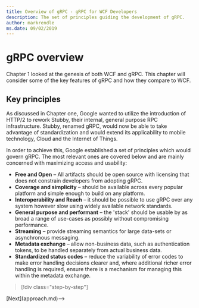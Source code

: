 ```yaml
---
title: Overview of gRPC - gRPC for WCF Developers
description: The set of principles guiding the development of gRPC.
author: markrendle
ms.date: 09/02/2019
---
```


# gRPC overview

Chapter 1 looked at the genesis of both WCF and gRPC. This chapter will consider some of the key features of gRPC and how they compare to WCF.

## Key principles

As discussed in Chapter one, Google wanted to utilize the introduction of HTTP/2 to rework Stubby, their internal, general purpose RPC infrastructure. Stubby, renamed gRPC, would now be able to take advantage of standardization and would extend its applicability to mobile technology, Cloud and the Internet of Things.

In order to achieve this, Google established a set of principles which would govern gRPC. The most relevant ones are covered below and are mainly concerned with maximizing access and usability:

- **Free and Open** – All artifacts should be open source with licensing that does not constrain developers from adopting gRPC.
- **Coverage and simplicity** – should be available across every popular platform and simple enough to build on any platform.
- **Interoperability and Reach** – it should be possible to use gRPC over any system however slow using widely available network standards.
- **General purpose and performant** – the 'stack' should be usable by as broad a range of use-cases as possibly without compromising performance.
- **Streaming** – provide streaming semantics for large data-sets or asynchronous messaging.
- **Metadata exchange** – allow non-business data, such as authentication tokens, to be handled separately from actual business data.
- **Standardized status codes** – reduce the variability of error codes to make error handling decisions clearer and, where additional richer error handling is required, ensure there is a mechanism for managing this within the metadata exchange.

>[!div class="step-by-step"]
<!-->[Next](approach.md)-->
